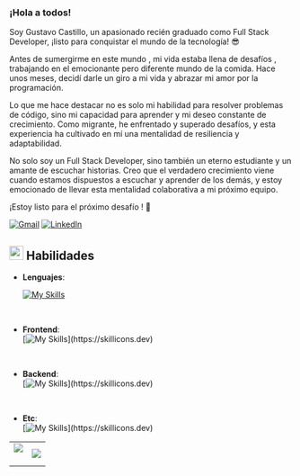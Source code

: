 ### ¡Hola a todos!

Soy Gustavo Castillo, un apasionado recién graduado como Full Stack Developer, ¡listo para conquistar el mundo de la tecnología! 😎

Antes de sumergirme en este mundo , mi vida estaba llena de desafíos , trabajando en el emocionante pero diferente mundo de la comida. Hace unos meses, decidí darle un giro a mi vida y abrazar mi amor por la programación.

Lo que me hace destacar no es solo mi habilidad para resolver problemas de código, sino mi capacidad para aprender y mi deseo constante de crecimiento. Como migrante, he enfrentado y superado desafíos, y esta experiencia ha cultivado en mí una mentalidad de resiliencia y adaptabilidad.

No solo soy un Full Stack Developer, sino también un eterno estudiante y un amante de escuchar historias. Creo que el verdadero crecimiento viene cuando estamos dispuestos a escuchar y aprender de los demás, y estoy emocionado de llevar esta mentalidad colaborativa a mi próximo equipo.


¡Estoy listo para el próximo desafío ! 🚀



[![Gmail](https://img.shields.io/badge/Gmail-D14836?style=for-the-badge&logo=gmail&logoColor=white)](mailto:gustavocastilloma@gmail.com)
[![LinkedIn](https://img.shields.io/badge/LinkedIn-0077B5?style=for-the-badge&logo=linkedin&logoColor=white)](https://www.linkedin.com/in/gustavo-castillo-94a000252)


## <img src="https://media2.giphy.com/media/QssGEmpkyEOhBCb7e1/giphy.gif?cid=ecf05e47a0n3gi1bfqntqmob8g9aid1oyj2wr3ds3mg700bl&rid=giphy.gif" width ="25"><b> Habilidades</b>


<p align="center">

- **Lenguajes**:

    [![My Skills](https://skillicons.dev/icons?i=js,ts)](https://skillicons.dev)

<br>   
    
- **Frontend**:
  <br>
[![My Skills](https://skillicons.dev/icons?i=html,css,figma,nextjs,ps,react,redux,tailwind,)](https://skillicons.dev)

<br>   
    
- **Backend**:
  <br>
[![My Skills](https://skillicons.dev/icons?i=nodejs,postgres,postman,express,mysql,sequelize,)](https://skillicons.dev)
<br>   
    
- **Etc**:
  <br>
[![My Skills](https://skillicons.dev/icons?i=git,linux,vscode,bash,discord,)](https://skillicons.dev)


<!--- Estadísticas (inicio) -->
<table align="center">
<tr border="none">
<td width="50%" align="center">
  
  <img  align="center"  src="https://github-readme-stats.vercel.app/api?username=Gustacm&theme=dark&show_icons=true&count_private=true" />
  <br></br>

</td>

<td width="50%" align="center">

  <img  align="center"  src="https://github-readme-stats.anuraghazra1.vercel.app/api/top-langs/?username=Gustacm&theme=dark&hide_border=false&no-bg=true&no-frame=true&langs_count=10"/>
  
  </td>
</tr>
</table>

<!--- stats (end) -->
